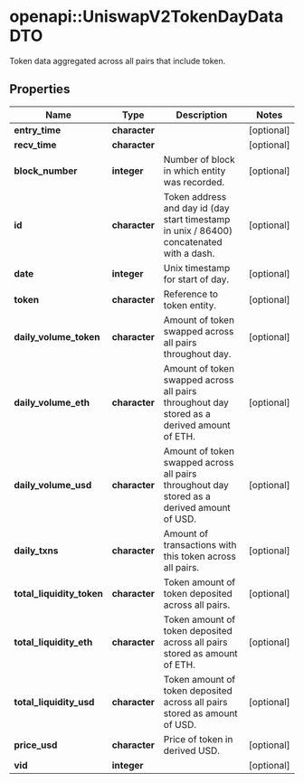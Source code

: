 # openapi::UniswapV2TokenDayDataDTO

Token data aggregated across all pairs that include token.

## Properties
Name | Type | Description | Notes
------------ | ------------- | ------------- | -------------
**entry_time** | **character** |  | [optional] 
**recv_time** | **character** |  | [optional] 
**block_number** | **integer** | Number of block in which entity was recorded. | [optional] 
**id** | **character** | Token address and day id (day start timestamp in unix / 86400) concatenated with a dash. | [optional] 
**date** | **integer** | Unix timestamp for start of day. | [optional] 
**token** | **character** | Reference to token entity. | [optional] 
**daily_volume_token** | **character** | Amount of token swapped across all pairs throughout day. | [optional] 
**daily_volume_eth** | **character** | Amount of token swapped across all pairs throughout day stored as a derived amount of ETH. | [optional] 
**daily_volume_usd** | **character** | Amount of token swapped across all pairs throughout day stored as a derived amount of USD. | [optional] 
**daily_txns** | **character** | Amount of transactions with this token across all pairs. | [optional] 
**total_liquidity_token** | **character** | Token amount of token deposited across all pairs. | [optional] 
**total_liquidity_eth** | **character** | Token amount of token deposited across all pairs stored as amount of ETH. | [optional] 
**total_liquidity_usd** | **character** | Token amount of token deposited across all pairs stored as amount of USD. | [optional] 
**price_usd** | **character** | Price of token in derived USD. | [optional] 
**vid** | **integer** |  | [optional] 



